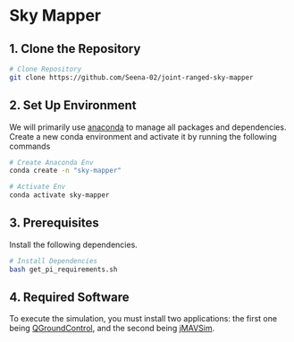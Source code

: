 # Sky Mapper

## 1. Clone the Repository

```bash
# Clone Repository
git clone https://github.com/Seena-02/joint-ranged-sky-mapper
```

## 2. Set Up Environment

We will primarily use [anaconda](https://www.anaconda.com/download) to manage all packages and dependencies. Create a new conda environment and activate it by running the following commands

```bash
# Create Anaconda Env
conda create -n "sky-mapper"

# Activate Env
conda activate sky-mapper
```

## 3. Prerequisites

Install the following dependencies.

```bash
# Install Dependencies
bash get_pi_requirements.sh
```

## 4. Required Software

To execute the simulation, you must install two applications: the first one being [QGroundControl](https://docs.qgroundcontrol.com/master/en/qgc-user-guide/getting_started/download_and_install.html), and the second being [jMAVSim](https://www.youtube.com/watch?v=OtValQdAdrU).
